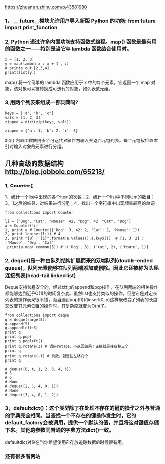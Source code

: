https://zhuanlan.zhihu.com/p/43581980

### 1， __ future__模块允许用户导入新版 Python 的功能: from __future__ import print_function
### 2, Python 通过许多内置功能支持函数式编程。map() 函数是最有用的函数之一——特别是当它与 lambda 函数结合使用时。
```
x = [1, 2, 3]
y = map(lambda x : x + 1 , x)
# prints out [2,3,4]
print(list(y))
```
map() 将一个简单的 lambda 函数应用于 x 中的每个元素。它返回一个 map 对象，该对象可以被转换成可迭代的对象，如列表或元组。
### 3,用两个列表来组成一部词典吗?
```
keys = ['a', 'b', 'c']
vals = [1, 2, 3]
zipped = dict(zip(keys, vals))

zipped = {'a': 1, 'b': 2, 'c': 3}
```
zip() 内置函数使用多个可迭代对象作为输入并返回元组列表。每个元组按位置索引对输入对象的元素进行分组。
## 几种高级的数据结构 http://blog.jobbole.com/65218/
### 1, Counter()
1，统计一个list中出现的各个item的次数；2，统计一个list中不同item的数目；3，1之后的结果，对结果进行分组；4，找出一个字符串中出现频率最高的单词
```
from collections import Counter
 
li = ["Dog", "Cat", "Mouse", 42, "Dog", 42, "Cat", "Dog"]
a = Counter(li)
1, print a # Counter({'Dog': 3, 42: 2, 'Cat': 2, 'Mouse': 1})
2, print len(set(li)) # 4
3, print "{0} : {1}".format(a.values(),a.keys())  # [1, 3, 2] : ['Mouse', 'Dog', 'Cat']
 print(a.most_common(3)) # [('Dog', 3), ('Cat', 2), ('Mouse', 1)]
```
### 2, deque()是一种由队列结构扩展而来的双端队列(double-ended queue)，队列元素能够在队列两端添加或删除。因此它还被称为头尾连接列表(head-tail linked list)

Deque支持线程安全的，经过优化的append和pop操作，在队列两端的相关操作都能够达到近乎O(1)的时间复杂度。虽然list也支持类似的操作，但是它是对定长列表的操作表现很不错，而当遇到pop(0)和insert(0, v)这样既改变了列表的长度又改变其元素位置的操作时，其复杂度就变为O(n)了。

```
from collections import deque
q = deque(range(5))
q.append(5)
q.appendleft(6)
print q
print q.pop()
print q.popleft()
print q.rotate(3) # 调用rotate，不返回结果；正数就是往右移三个
print q
print q.rotate(-1) # 负数，就是往左移几个
print q
 
# deque([6, 0, 1, 2, 3, 4, 5])
# 5
# 6
# None
# deque([2, 3, 4, 0, 1])
# None
# deque([3, 4, 0, 1, 2])
```
### 3，defaultdict()：这个类型除了在处理不存在的键的操作之外与普通的字典完全相同。当查找一个不存在的键操作发生时，它的default_factory会被调用，提供一个默认的值，并且将这对键值存储下来。其他的参数同普通的字典方法dict()一致。

defaultdict对象在当你希望使用它存放追踪数据的时候很有用。

### 还有很多看网站
### 
